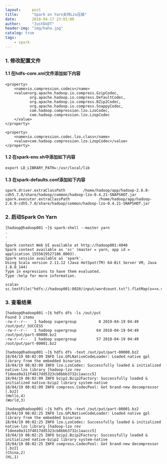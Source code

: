```yaml
---
layout:     post
title:      "Spark on Yarn支持Lzo压缩"
date:       2018-04-17 23:01:00
author:     "JustDoDT"
header-img: "img/haha.jpg"
catalog: true
tags:
    - spark
---
```


### 1. 修改配置文件

#### 1.1 在hdfs-core.xml文件添加如下内容

    <property>
        <name>io.compression.codecs</name>
        <value>org.apache.hadoop.io.compress.GzipCodec,
               org.apache.hadoop.io.compress.DefaultCodec,
               org.apache.hadoop.io.compress.BZip2Codec,
               org.apache.hadoop.io.compress.SnappyCodec,
               com.hadoop.compression.lzo.LzoCodec,
               com.hadoop.compression.lzo.LzopCodec
        </value>
    </property>
    
    <property>
        <name>io.compression.codec.lzo.class</name>
        <value>com.hadoop.compression.lzo.LzopCodec</value>
    </property>

#### 1.2 在spark-env.sh中添加如下内容

    export LD_LIBRARY_PATH=:/usr/local/lib
    
#### 1.3 在spark-defaults.conf添加如下内容

    spark.driver.extraClassPath        /home/hadoop/app/hadoop-2.6.0-cdh5.7.0/share/hadoop/common/hadoop-lzo-0.4.21-SNAPSHOT.jar
    spark.executor.extraClassPath             /home/hadoop/app/hadoop-2.6.0-cdh5.7.0/share/hadoop/common/hadoop-lzo-0.4.21-SNAPSHOT.jar
    
 ### 2. 启动Spark On Yarn
 
    [hadoop@hadoop001 ~]$ spark-shell --master yarn
    .
    .
    .
    Spark context Web UI available at http://hadoop001:4040
    Spark context available as 'sc' (master = yarn, app id = application_1555619527186_0003).
    Spark session available as 'spark'.
    Using Scala version 2.11.12 (Java HotSpot(TM) 64-Bit Server VM, Java 1.8.0_144)
    Type in expressions to have them evaluated.
    Type :help for more information.
    
    scala> sc.textFile("hdfs://hadoop001:8020/input/wordcount.txt").flatMap(x=>x.split(",")).map((_,1)).reduceByKey(_+_).saveAsTextFile("out/put")

 ### 3. 查看结果
 
    [hadoop@hadoop001 ~]$ hdfs dfs -ls /out/put
    Found 3 items
    -rw-r--r--   1 hadoop supergroup          0 2019-04-19 04:49 /out/put/_SUCCESS
    -rw-r--r--   1 hadoop supergroup         64 2018-04-19 04:49 /out/put/part-00000.bz2
    -rw-r--r--   1 hadoop supergroup         57 2018-04-19 04:49 /out/put/part-00001.bz2
 
    [hadoop@hadoop001 ~]$ hdfs dfs -text /out/put/part-00000.bz2
    18/04/19 08:02:09 INFO lzo.GPLNativeCodeLoader: Loaded native gpl library from the embedded binaries
    18/04/19 08:02:09 INFO lzo.LzoCodec: Successfully loaded & initialized native-lzo library [hadoop-lzo rev f1deea9a313f4017dd5323cb8bbb3732c1aaccc5]
    18/04/19 08:02:09 INFO bzip2.Bzip2Factory: Successfully loaded & initialized native-bzip2 library system-native
    18/04/19 08:02:09 INFO compress.CodecPool: Got brand-new decompressor [.bz2]
    (Hello,4)
    (World,3)
    
    [hadoop@hadoop001 ~]$ hdfs dfs -text /out/put/part-00001.bz2
    18/04/19 08:02:25 INFO lzo.GPLNativeCodeLoader: Loaded native gpl library from the embedded binaries
    18/04/19 08:02:25 INFO lzo.LzoCodec: Successfully loaded & initialized native-lzo library [hadoop-lzo rev f1deea9a313f4017dd5323cb8bbb3732c1aaccc5]
    18/04/19 08:02:25 INFO bzip2.Bzip2Factory: Successfully loaded & initialized native-bzip2 library system-native
    18/04/19 08:02:25 INFO compress.CodecPool: Got brand-new decompressor [.bz2]
    (China,2)
    (Hi,1)
    
    
    
    
    
    
    
